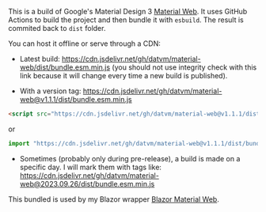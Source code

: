 This is a build of Google's Material Design 3 [Material Web](https://github.com/material-components/material-web). It uses GitHub Actions to build the project and then bundle it with `esbuild`. The result is commited back to `dist` folder.

You can host it offline or serve through a CDN:

- Latest build: https://cdn.jsdelivr.net/gh/datvm/material-web/dist/bundle.esm.min.js (you should not use integrity check with this link because it will change every time a new build is published).

- With a version tag: https://cdn.jsdelivr.net/gh/datvm/material-web@v1.1.1/dist/bundle.esm.min.js

```html
<script src="https://cdn.jsdelivr.net/gh/datvm/material-web@v1.1.1/dist/bundle.esm.min.js" integrity="sha512-CoRz4QM5Uw1XYZe5D7dBF2bemtW50AsQotZChCrx+TpAPgK0eNfvtZqfziEGYP8z5uFwWSEoetPr2JzogfiTlw==" crossorigin="anonymous"></script>
```

or

```ts
import "https://cdn.jsdelivr.net/gh/datvm/material-web@v1.1.1/dist/bundle.esm.min.js";
```

- Sometimes (probably only during pre-release), a build is made on a specific day. I will mark them with tags like: https://cdn.jsdelivr.net/gh/datvm/material-web@2023.09.26/dist/bundle.esm.min.js

This bundled is used by my Blazor wrapper [Blazor Material Web](https://github.com/datvm/BlazorMaterialWeb/).